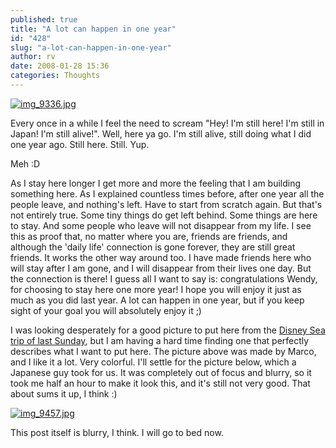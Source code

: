```yaml
---
published: true
title: "A lot can happen in one year"
id: "428"
slug: "a-lot-can-happen-in-one-year"
author: rv
date: 2008-01-28 15:36
categories: Thoughts
---
```

<a href="https://s3.amazonaws.com/cfwblog/uploads/2008/01/img_9336.jpg" title="img_9336.jpg"><img src="https://s3.amazonaws.com/cfwblog/uploads/2008/01/img_9336.jpg" alt="img_9336.jpg" /></a>

Every once in a while I feel the need to scream "Hey! I'm still here! I'm still in Japan! I'm still alive!". Well, here ya go. I'm still alive, still doing what I did one year ago. Still here. Still. Yup.

Meh :D

As I stay here longer I get more and more the feeling that I am building something here. As I explained countless times before, after one year all the people leave, and nothing's left. Have to start from scratch again. But that's not entirely true.  Some tiny things do get left behind. Some things are here to stay. And some people who leave will not disappear from my life. I see this as proof that, no matter where you are, friends are friends, and although the 'daily life' connection is gone forever, they are still great friends. It works the other way around too. I have made friends here who will stay after I am gone, and I will disappear from their lives one day. But the connection is there! I guess all I want to say is: congratulations Wendy, for choosing to stay here one more year! I hope you will enjoy it just as much as you did last year. A lot can happen in one year, but if you keep sight of your goal you will absolutely enjoy it ;)

I was looking desperately for a good picture to put here from the <a href="http://picasaweb.google.co.jp/mrhazard/TokyoDisneySea" target="_blank">Disney Sea trip of last Sunday</a>, but I am having a hard time finding one that perfectly describes what I want to put here. The picture above was made by Marco, and I like it a lot. Very colorful. I'll settle for the picture below, which a Japanese guy took for us. It was completely out of focus and blurry, so it took me half an hour to make it look this, and it's still not very good. That about sums it up, I think :)

<a href="https://s3.amazonaws.com/cfwblog/uploads/2008/01/img_9457.jpg" title="img_9457.jpg"><img src="https://s3.amazonaws.com/cfwblog/uploads/2008/01/img_9457.jpg" alt="img_9457.jpg" /></a>

This post itself is blurry, I think. I will go to bed now.